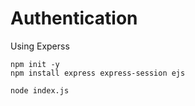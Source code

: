 # Authentication

Using Experss

```
npm init -y
npm install express express-session ejs
```

```
node index.js
```
